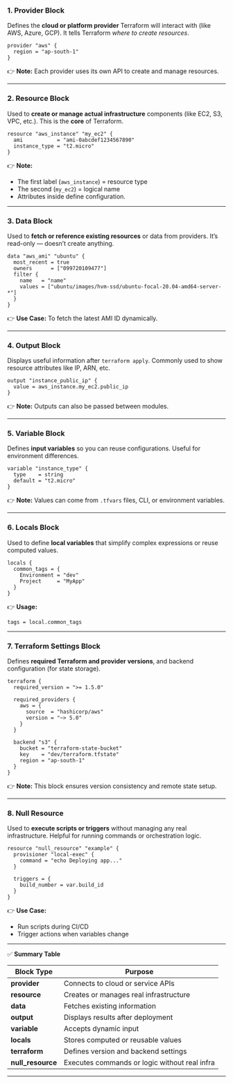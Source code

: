 ### **1. Provider Block**

Defines the **cloud or platform provider** Terraform will interact with (like AWS, Azure, GCP).
It tells Terraform *where to create resources*.

```hcl
provider "aws" {
  region = "ap-south-1"
}
```

👉 **Note:** Each provider uses its own API to create and manage resources.

---

### **2. Resource Block**

Used to **create or manage actual infrastructure** components (like EC2, S3, VPC, etc.).
This is the **core** of Terraform.

```hcl
resource "aws_instance" "my_ec2" {
  ami           = "ami-0abcdef1234567890"
  instance_type = "t2.micro"
}
```

👉 **Note:**

* The first label (`aws_instance`) = resource type
* The second (`my_ec2`) = logical name
* Attributes inside define configuration.

---

### **3. Data Block**

Used to **fetch or reference existing resources** or data from providers.
It’s read-only — doesn’t create anything.

```hcl
data "aws_ami" "ubuntu" {
  most_recent = true
  owners      = ["099720109477"]
  filter {
    name   = "name"
    values = ["ubuntu/images/hvm-ssd/ubuntu-focal-20.04-amd64-server-*"]
  }
}
```

👉 **Use Case:** To fetch the latest AMI ID dynamically.

---

### **4. Output Block**

Displays useful information after `terraform apply`.
Commonly used to show resource attributes like IP, ARN, etc.

```hcl
output "instance_public_ip" {
  value = aws_instance.my_ec2.public_ip
}
```

👉 **Note:** Outputs can also be passed between modules.

---

### **5. Variable Block**

Defines **input variables** so you can reuse configurations.
Useful for environment differences.

```hcl
variable "instance_type" {
  type    = string
  default = "t2.micro"
}
```

👉 **Note:** Values can come from `.tfvars` files, CLI, or environment variables.

---

### **6. Locals Block**

Used to define **local variables** that simplify complex expressions or reuse computed values.

```hcl
locals {
  common_tags = {
    Environment = "dev"
    Project     = "MyApp"
  }
}
```

👉 **Usage:**

```hcl
tags = local.common_tags
```

---

### **7. Terraform Settings Block**

Defines **required Terraform and provider versions**, and backend configuration (for state storage).

```hcl
terraform {
  required_version = ">= 1.5.0"

  required_providers {
    aws = {
      source  = "hashicorp/aws"
      version = "~> 5.0"
    }
  }

  backend "s3" {
    bucket = "terraform-state-bucket"
    key    = "dev/terraform.tfstate"
    region = "ap-south-1"
  }
}
```

👉 **Note:** This block ensures version consistency and remote state setup.

---

### **8. Null Resource**

Used to **execute scripts or triggers** without managing any real infrastructure.
Helpful for running commands or orchestration logic.

```hcl
resource "null_resource" "example" {
  provisioner "local-exec" {
    command = "echo Deploying app..."
  }

  triggers = {
    build_number = var.build_id
  }
}
```

👉 **Use Case:**

* Run scripts during CI/CD
* Trigger actions when variables change

---

✅ **Summary Table**

| Block Type        | Purpose                                       |
| ----------------- | --------------------------------------------- |
| **provider**      | Connects to cloud or service APIs             |
| **resource**      | Creates or manages real infrastructure        |
| **data**          | Fetches existing information                  |
| **output**        | Displays results after deployment             |
| **variable**      | Accepts dynamic input                         |
| **locals**        | Stores computed or reusable values            |
| **terraform**     | Defines version and backend settings          |
| **null_resource** | Executes commands or logic without real infra |

---
